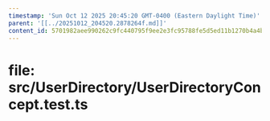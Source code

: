 ```yaml
---
timestamp: 'Sun Oct 12 2025 20:45:20 GMT-0400 (Eastern Daylight Time)'
parent: '[[../20251012_204520.2878264f.md]]'
content_id: 5701982aee990262c9fc440795f9ee2e3fc95788fe5d5ed11b1270b4a4b9f63f
---
```


# file: src/UserDirectory/UserDirectoryConcept.test.ts

